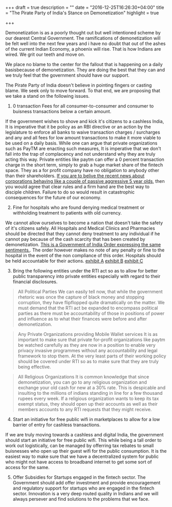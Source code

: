 +++
draft = true
description = ""
date = "2016-12-25T16:26:30+04:00"
title = "The Pirate Party of India's Stance on Demonetization"
highlight = true

+++

Demonetization is as a poorly thought out but well intentioned scheme by our dearest Central Government. The ramifications of demonetization will be felt well into the next few years and i have no doubt that out of the ashes of the current Indian Economy, a phoenix will rise. That is how Indians are wired. We grit our teeth and move on. 

We place no blame to the center for the fallout that is happening on a daily basisbecause of demonetization. They are doing the best that they can and we truly feel that the government should have our support.  

The Pirate Party of India doesn't believe in pointing fingers or casting blame. We seek only to move forward. To that end, we are proposing that we take a stand on the following issues. 

1. 0 transaction Fees for all consumer-to-consumer and consumer to buisness transactions below a certain amount.

If the government wishes to shove and kick it's citizens to a cashless India, It is imperative that it be policy as an RBI directive or an action by the legislature to enforce all banks to waive transaction charges / surcharges  and any and all fees for low amount transactions to make it more viable to be used on a daily basis.
While one can argue that private organizations such as PayTM are enacting such measures, It is imperative that we don't fall into the trap of complacency and not understand why they are truly acting this way. Private entities like paytm can offer a 0 percent transaction charge in the short term, simply to grab a huge market share of the fintech space. They as a for profit company have no obligation to anybody other than their shareholders. 
[If you are to belive the recent news about corporations behaving like a couple of passive aggressive 5 year olds](http://www.google.com/search?q=SBI+Paytm+twitter+disabled), then you would agree that clear rules and a firm hand are the best way to disciple children.
Failure to do so would result in catastrophic consequences for the future of our economy.

2. Fine for hospitals who are found denying medical treatment or withholding treatment to patients with old currency. 

We cannot allow ourselves to become a nation that doesn't take the safety of it's citizens safely. 
All Hospitals and Medical Clinics and Pharmacies should be directed that they cannot deny treatment to any individual if he cannot pay because of the cash scarcity that has been created by demonetization. 
[This is a Government of India Order expressing the same sentiments.](http://delhi.gov.in/wps/wcm/connect/103c91804efa5795842aa4d5b240798c/Fast+scan+to+a+color+PDF+file_1.PDF?MOD=AJPERES&lmod=93610279). The order however makes no note of any penalty or fine to the hospital in the event of the non compliance of this order. Hospitals should be held accountable for their actions.
[exhibit A](http://www.firstpost.com/india/demonetisation-infant-dies-after-being-denied-treatment-due-to-old-notes-hospital-refutes-charges-3116102.html)
[exhibit B](http://timesofindia.indiatimes.com/city/gurgaon/Top-pvt-hospitals-deny-free-treatment-to-poor-face-fire/articleshow/55843624.cms)
[exhibit C](http://demonetization.in/demonetization-deaths-india/)

3. Bring the following entities under the RTI act so as to allow for better public transparency into private entities especially with regard to their financial disclosures.

> All Political Parties
We can easily tell now, that while the government rhetoric was once the capture of black money and stopping corruption, they have flipflopped quite dramatically on the matter.
We must demand that the RTI act be expanded to encompass political parties as there must be accountability of those in positions of power and influence as to what their finances were before and after demonetization.

> Any Private Organizations providing Mobile Wallet services
It is as important to make sure that private for-profit organizations like paytm be watched carefully as they are now in a position to enable very privacy invasive programmes without any accountability and legal framework to stop them. At the very least parts of their working policy should be covered under RTI so as to make sure that they are truly being effective.

> All Religious Organizations
It is common knowledge that since demonetization, you can go to any religious organization and exchange your old cash for new at a 30% rate. This is despicable and insulting to the millions of indians standing in line for a few thousand rupees every week. If a religious organization wants to keep its tax exempt status, they should open up their accounts as well as their members accounts to any RTI requests that they might receive. 


4. Start an initiative for free public wifi in marketplaces to allow for a low barrier of entry for cashless transactions.

If we are truly moving towards a cashless and digital India, the government should start an initiative for free public wifi. This while being a tall order to work out logistically, can be managed by offerring tax rebates to small buisnesses who open up their guest wifi for the public consumption. It is the easiest way to make sure that we have a decentralized system for public who might not have access to broadband internet to get some sort of access for the same.

5. Offer Subsidies for Startups engaged in the fintech sector.
The Government should add offer investment and provide encouragement and regulatory support for startups who are engaged in the fintech sector. Innovation is a very deep routed quality in Indians and we will always persever and find solutions to the problems that we face. 


